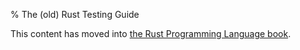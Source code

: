 % The (old) Rust Testing Guide

This content has moved into
[the Rust Programming Language book](book/testing.html).
